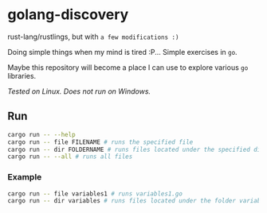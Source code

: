 # golang-discovery

rust-lang/rustlings, but with `a few modifications :)`

Doing simple things when my mind is tired :P... Simple exercises in `go`.

Maybe this repository will become a place I can use to explore various `go` libraries.

_Tested on Linux. Does not run on Windows._

## Run

```bash
cargo run -- --help
cargo run -- file FILENAME # runs the specified file
cargo run -- dir FOLDERNAME # runs files located under the specified directory
cargo run -- --all # runs all files
```

### Example

```bash
cargo run -- file variables1 # runs variables1.go
cargo run -- dir variables # runs files located under the folder variables
```
